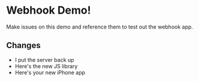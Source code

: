 # Webhook Demo!


Make issues on this demo and reference them to test out the webhook app.

## Changes

- I put the server back up
- Here's the new JS library
- Here's your new iPhone app
